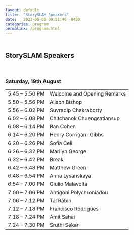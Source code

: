 ```yaml
---
layout: default
title:  "StorySLAM Speakers"
date:   2023-05-06 09:51:46 -0400
categories: program
permalink: /program.html
---
```


<div style="padding-bottom: 5px;"></div>
<h2>StorySLAM Speakers</h2>

<div style="padding-top: 20px;"></div>

 <h3>Saturday, 19th August</h3>


 <table>
    <tr>
      <td>5.45 – 5.50 PM</td>
      <td>Welcome and Opening Remarks</td>
    </tr>
    <tr>
      <td>5.50 – 5.56 PM</td>
      <td>Alison Bishop</td>
    </tr>
    <tr>
      <td>5.56 – 6.02 PM</td>
      <td>Suvradip Chakraborty</td>
    </tr>
    <tr>
      <td>6.02 – 6.08 PM</td>
      <td>Chitchanok Chuengsatiansup</td>
    </tr>
    <tr>
      <td>6.08 – 6.14 PM</td>
      <td>Ran Cohen</td>
    </tr>
    <tr>
      <td>6.14 – 6.20 PM</td>
      <td>Henry Corrigan-Gibbs</td>
    </tr>
    <tr>
      <td>6.20 – 6.26 PM</td>
      <td>Sofia Celi</td>
    </tr>
    <tr>
      <td>6.26 – 6.32 PM</td>
      <td>Marilyn George</td>
    </tr>
    <tr>
      <td>6.32 – 6.42 PM</td>
      <td>Break</td>
    </tr>
    <tr>
      <td>6.42 – 6.48 PM</td>
      <td>Matthew Green</td>
    </tr>
    <tr>
      <td>6.48 – 6.54 PM</td>
      <td>Anna Lysanskaya</td>
    </tr>
    <tr>
      <td>6.54 – 7.00 PM</td>
      <td>Giulio Malavolta</td>
    </tr>
    <tr>
      <td>7.00 – 7.06 PM</td>
      <td>Antigoni Polychroniadou</td>
    </tr>
    <tr>
      <td>7.06 – 7.12 PM</td>
      <td>Tal Rabin</td>
    </tr>
    <tr>
      <td>7.12 – 7.18 PM</td>
      <td>Francisco Rodrigues</td>
    </tr>
    <tr>
      <td>7.18 – 7.24 PM</td>
      <td>Amit Sahai</td>
    </tr>
    <tr>
      <td>7.24 – 7.30 PM</td>
      <td>Sruthi Sekar</td>
    </tr>
  </table>


<iframe src="" width="800" height="600" frameborder="0" marginheight="0" marginwidth="0"></iframe>
<div style="padding-bottom: 60px;"></div>

